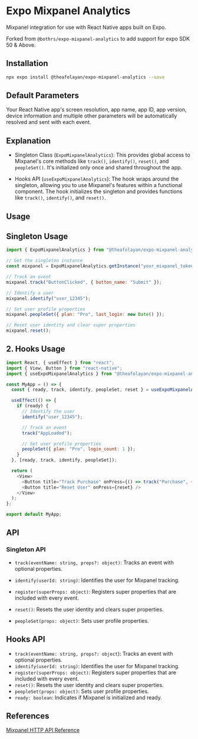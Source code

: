 # Expo Mixpanel Analytics

Mixpanel integration for use with React Native apps built on Expo.

Forked from `@bothrs/expo-mixpanel-analytics` to add support for expo SDK 50 & Above.

## Installation

```bash
npx expo install @theafolayan/expo-mixpanel-analytics --save
```

## Default Parameters

Your React Native app's screen resolution, app name, app ID, app version, device information and multiple other parameters will be automatically resolved and sent with each event.

## Explanation

- Singleton Class (`ExpoMixpanelAnalytics`): This provides global access to Mixpanel's core methods like `track()`, `identify()`, `reset()`, and `peopleSet()`. It's initialized only once and shared throughout the app.

- Hooks API (`useExpoMixpanelAnalytics`): The hook wraps around the singleton, allowing you to use Mixpanel's features within a functional component. The hook initializes the singleton and provides functions like `track()`, `identify()`, and `reset()`.

## Usage

## Singleton Usage

```javascript
import { ExpoMixpanelAnalytics } from "@theafolayan/expo-mixpanel-analytics";

// Get the singleton instance
const mixpanel = ExpoMixpanelAnalytics.getInstance("your_mixpanel_token");

// Track an event
mixpanel.track("ButtonClicked", { button_name: "Submit" });

// Identify a user
mixpanel.identify("user_12345");

// Set user profile properties
mixpanel.peopleSet({ plan: "Pro", last_login: new Date() });

// Reset user identity and clear super properties
mixpanel.reset();


```

## 2. Hooks Usage

```javascript
import React, { useEffect } from "react";
import { View, Button } from "react-native";
import { useExpoMixpanelAnalytics } from "@theafolayan/expo-mixpanel-analytics";

const MyApp = () => {
  const { ready, track, identify, peopleSet, reset } = useExpoMixpanelAnalytics("your_mixpanel_token");

  useEffect(() => {
    if (ready) {
      // Identify the user
      identify("user_12345");

      // Track an event
      track("AppLoaded");

      // Set user profile properties
      peopleSet({ plan: "Pro", login_count: 1 });
    }
  }, [ready, track, identify, peopleSet]);

  return (
    <View>
      <Button title="Track Purchase" onPress={() => track("Purchase", { product: "Shoes", price: 99.99 })} />
      <Button title="Reset User" onPress={reset} />
    </View>
  );
};

export default MyApp;

```

## API

### Singleton API

- `track(eventName: string, props?: object)`: Tracks an event with optional properties.
- `identify(userId: string)`: Identifies the user for Mixpanel tracking.
- `register(superProps: object)`: Registers super properties that are included with every event.

- `reset()`: Resets the user identity and clears super properties.
- `peopleSet(props: object)`: Sets user profile properties.

## Hooks API

- `track(eventName: string, props?: object`): Tracks an event with optional properties.
- `identify(userId: string)`: Identifies the user for Mixpanel tracking.
- `register(superProps: object)`: Registers super properties that are included with every event.
- `reset()`: Resets the user identity and clears super properties.
- `peopleSet(props: object)`: Sets user profile properties.
- `ready: boolean`: Indicates if Mixpanel is initialized and ready.

## References

[Mixpanel HTTP API Reference](https://developer.mixpanel.com/reference/overview)